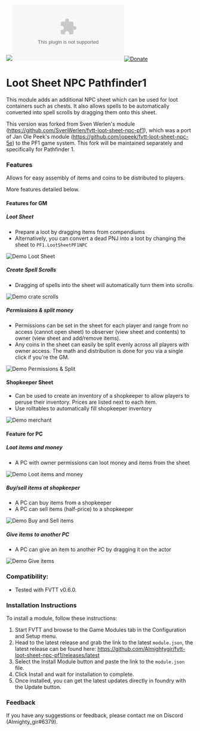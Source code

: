 [![](https://img.shields.io/badge/Foundry-v0.9.0-informational)]()[![Github All Releases](https://img.shields.io/github/downloads/Almightygir/fvtt-loot-sheet-npc-5e/latest/module.zip)]()[![Donate](https://img.shields.io/badge/Donate-BuyMeACoffee-green.svg)](https://ko-fi.com/almighty_gir)

# Loot Sheet NPC Pathfinder1
This module adds an additional NPC sheet which can be used for loot containers such as chests. It also allows spells to be automatically converted into spell scrolls by dragging them onto this sheet.

This version was forked from Sven Werlen's module (https://github.com/SvenWerlen/fvtt-loot-sheet-npc-pf1), which was a port of Jan Ole Peek's module (https://github.com/jopeek/fvtt-loot-sheet-npc-5e) to the PF1 game system.
This fork will be maintained separately and specifically for Pathfinder 1.

### Features

Allows for easy assembly of items and coins to be distributed to players.

More features detailed below.

#### Features for GM

##### Loot Sheet

* Prepare a loot by dragging items from compendiums
* Alternatively, you can convert a dead PNJ into a loot by changing the sheet to `PF1.LootSheetPF1NPC`

![Demo Loot Sheet](doc/img/add-items-loot.gif)

##### Create Spell Scrolls

* Dragging of spells into the sheet will automatically turn them into scrolls.

![Demo crate scrolls](doc/img/scroll.gif)

##### Permissions & split money

* Permissions can be set in the sheet for each player and range from no access (cannot open sheet) to observer (view sheet and contents) to owner (view sheet and add/remove items).
* Any coins in the sheet can easily be split evenly across all players with owner access. The math and distribution is done for you via a single click if you're the GM. 

![Demo Permissions & Split](doc/img/split.gif)

#### Shopkeeper Sheet

* Can be used to create an inventory of a shopkeeper to allow players to peruse their inventory. Prices are listed next to each item.
* Use rolltables to automatically fill shopkeeper inventory

![Demo merchant](doc/img/merchant.gif)

#### Feature for PC

##### Loot items and money

* A PC with owner permissions can loot money and items from the sheet

![Demo Loot items and money](doc/img/loot.gif)

##### Buy/sell items at shopkeeper

* A PC can buy items from a shopkeeper
* A PC can sell items (half-price) to a shopkeeper

![Demo Buy and Sell items](doc/img/give.gif)

##### Give items to another PC

* A PC can give an item to another PC by dragging it on the actor

![Demo Give items](doc/img/give.gif)


### Compatibility:
- Tested with FVTT v0.6.0.

### Installation Instructions
To install a module, follow these instructions:

1. Start FVTT and browse to the Game Modules tab in the Configuration and Setup menu.
2. Head to the latest release and grab the link to the latest `module.json`, the latest release can be found here: https://github.com/Almightygir/fvtt-loot-sheet-npc-pf1/releases/latest
3. Select the Install Module button and paste the link to the `module.json` file.
4. Click Install and wait for installation to complete.
5. Once installed, you can get the latest updates directly in foundry with the Update button.

### Feedback

If you have any suggestions or feedback, please contact me on Discord (Almighty_gir#6379).
